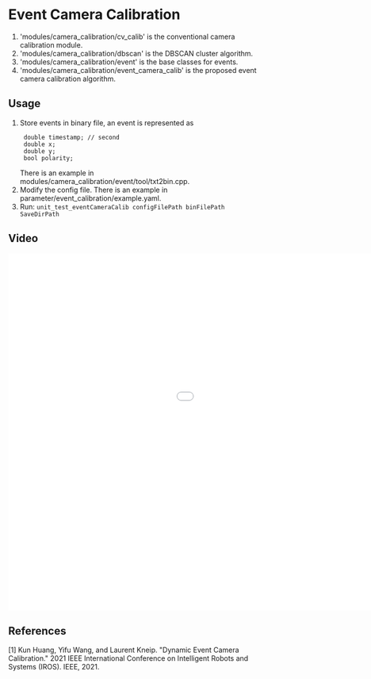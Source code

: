 # Event Camera Calibration

1. 'modules/camera_calibration/cv_calib' is the conventional camera calibration module.
2. 'modules/camera_calibration/dbscan' is the DBSCAN cluster algorithm.
3. 'modules/camera_calibration/event' is the base classes for events.
4. 'modules/camera_calibration/event_camera_calib' is the proposed event camera calibration algorithm.

## Usage
1. Store events in binary file, an event is represented as
   ```
    double timestamp; // second
    double x;
    double y;
    bool polarity;
   ```
   There is an example in modules/camera_calibration/event/tool/txt2bin.cpp.
2. Modify the config file. There is an example in parameter/event_calibration/example.yaml.
3. Run: `unit_test_eventCameraCalib configFilePath binFilePath SaveDirPath`

## Video
<iframe src="//player.bilibili.com/player.html?aid=804390506&bvid=BV1ey4y1j7Ke&cid=376015404&page=1" scrolling="no" border="0" frameborder="no" framespacing="0" allowfullscreen="true" width="1280" height="720"> </iframe>

## References

<a id="1">[1]</a>
Kun Huang, Yifu Wang, and Laurent Kneip. "Dynamic Event Camera Calibration." 2021 IEEE International Conference on
Intelligent Robots and Systems (IROS). IEEE, 2021.
